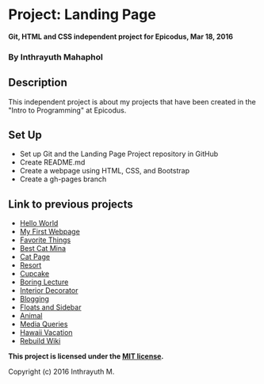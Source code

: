 # Project: Landing Page
**Git, HTML and CSS independent project for Epicodus, Mar 18, 2016**

### By Inthrayuth Mahaphol

## Description
This independent project is about my projects that have been created in the "Intro to Programming" at Epicodus.

## Set Up
* Set up Git and the Landing Page Project repository in GitHub
* Create README.md
* Create a webpage using HTML, CSS, and Bootstrap
* Create a gh-pages branch

## Link to previous projects
* [Hello World](http://github.com/inthra/hello-world/blob/master/hello-world.html)
* [My First Webpage](http://github.com/inthra/my-first-webpage/blob/master/my-first-webpage.html)
* [Favorite Things](http://github.com/inthra/my-first-webpage/blob/master/favorite-things.html)
* [Best Cat Mina](http://github.com/inthra/my-second-webpage/blob/master/my-second-webpage/animal.html)
* [Cat Page](github.com/inthra/my-third-webpage/blob/master/game.htm)
* [Resort](http://github.com/inthra/Tue-work/blob/master/resort-page/index.html)
* [Cupcake](http://github.com/inthra/w1wed-cupcake/blob/master/cupcake.html)
* [Boring Lecture](http://github.com/inthra/w1wed-boring/blob/master/boring-lecture.html)
* [Interior Decorator](http://github.com/inthra/w1wed-interior-decorator/blob/master/interior.html)
* [Blogging](http://github.com/inthra/w1wed-blogging/blob/master/blogging.html)
* [Floats and Sidebar](http://github.com/inthra/w1wed-floats/blob/master/floats.html)
* [Animal](http://github.com/inthra/w1wed-animal/blob/master/animal.html)
* [Media Queries](http://github.com/inthra/w1wed-media/blob/master/media.html)
* [Hawaii Vacation](http://github.com/inthra/w1thurs-vacation/blob/master/index.html)
* [Rebuild Wiki](http://github.com/inthra/w1thurs-rebuild-wiki)


**This project is licensed under the [MIT license](https://opensource.org/licenses/MIT).**

Copyright (c) 2016 Inthrayuth M.
